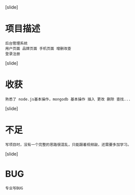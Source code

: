 [slide]
# 项目描述
```shell
后台管理系统 
用户页面 品牌页面 手机页面 增删改查  
登录注册
```

[slide]
# 收获
```shell
熟悉了 node.js基本操作，mongodb 基本操作 插入 更改 删除 查找...
```

[slide]
# 不足
```shell
写项目时，没有一个完整的思路很混乱，只能跟着视频敲，还需要多加学习。
```
[slide]
# BUG
```shell
专业写BUG
```